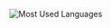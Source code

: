 ![Most Used Languages](https://github-readme-stats.vercel.app/api/top-langs/?username=temuulenb&layout=compact&theme=radical)
